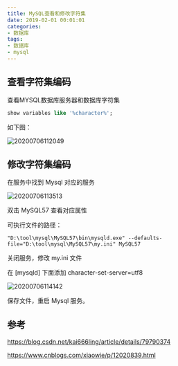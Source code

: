 ```yaml
---
title: MySQL查看和修改字符集
date: 2019-02-01 00:01:01
categories:
- 数据库
tags:
- 数据库
- mysql
---
```


## 查看字符集编码

查看MYSQL数据库服务器和数据库字符集

```sql
show variables like '%character%';
```

如下图：

![20200706112049](https://photo.woilanlan.top/blog/img/2020/07/06/20200706112049.png)

## 修改字符集编码

在服务中找到 Mysql 对应的服务

![20200706113513](https://photo.woilanlan.top/blog/img/2020/07/06/20200706113513.png)

双击 MySQL57 查看对应属性

可执行文件的路径：

```log
"D:\tool\mysql\MySQL57\bin\mysqld.exe" --defaults-file="D:\tool\mysql\MySQL57\my.ini" MySQL57
```

关闭服务，修改 my.ini 文件

在 [mysqld] 下面添加 character-set-server=utf8

![20200706114142](https://photo.woilanlan.top/blog/img/2020/07/06/20200706114142.png)

保存文件，重启 Mysql 服务。

## 参考

<https://blog.csdn.net/kai666ling/article/details/79790374>

<https://www.cnblogs.com/xiaowie/p/12020839.html>
